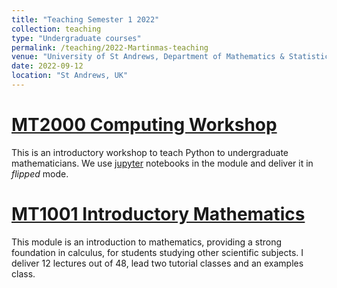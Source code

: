```yaml
---
title: "Teaching Semester 1 2022"
collection: teaching
type: "Undergraduate courses"
permalink: /teaching/2022-Martinmas-teaching
venue: "University of St Andrews, Department of Mathematics & Statistics"
date: 2022-09-12
location: "St Andrews, UK"
---
```


[MT2000 Computing Workshop](https://www.st-andrews.ac.uk/mathematics-statistics/students/ug/orientation-week/#:~:text=for%20students%20taking-,2000,-%2Dlevel%20modules%202022)
======
This is an introductory workshop to teach Python to undergraduate mathematicians. We use [jupyter](https://jupyter.org/) notebooks in the module and deliver it in *flipped* mode.

[MT1001 Introductory Mathematics](https://www.st-andrews.ac.uk/subjects/modules/catalogue/?code=MT1001&academic_year=2022/3)
======
This module is an introduction to mathematics, providing a strong foundation in calculus, for students studying other scientific subjects. I deliver 12 lectures out of 48, lead two tutorial classes and an examples class.
